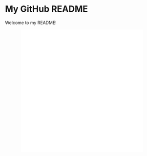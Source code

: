 # My GitHub README

Welcome to my README!

<div align="center">
    <img src="profile.svg" width="400" height="400" alt="css-in-readme">
</div>
